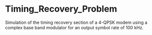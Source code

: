 # Timing_Recovery_Problem
Simulation of the timing recovery section of a 4-QPSK modem using a complex base band modulator for an output symbol rate of 100 kHz.
